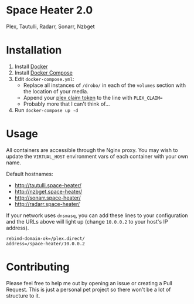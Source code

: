 # Space Heater 2.0

Plex, Tautulli, Radarr, Sonarr, Nzbget

# Installation

1. Install [Docker][]
1. Install [Docker Compose][Compose]
1. Edit `docker-compose.yml`:
   - Replace all instances of `/drobo/` in each of the `volumes` section with
     the location of your media.
   - Append your [plex claim token][Claim] to the line with `PLEX_CLAIM=`
   - Probably more that I can't think of...
1. Run `docker-compose up -d`

# Usage

All containers are accessible through the Nginx proxy. You may wish to update
the `VIRTUAL_HOST` environment vars of each container with your own name.

Default hostnames:

- http://tautulli.space-heater/
- http://nzbget.space-heater/
- http://sonarr.space-heater/
- http://radarr.space-heater/

If your network uses `dnsmasq`, you can add these lines to your configuration
and the URLs above will light up (change `10.0.0.2` to your host's IP address).

```
rebind-domain-ok=/plex.direct/
address=/space-heater/10.0.0.2
```

# Contributing

Please feel free to help me out by opening an issue or creating a Pull Request.
This is just a personal pet project so there won't be a lot of structure to it.

  [Claim]: https://www.plex.tv/claim/
  [Compose]: https://docs.docker.com/compose/
  [Docker]: https://hub.docker.com/search/?type=edition&offering=community

